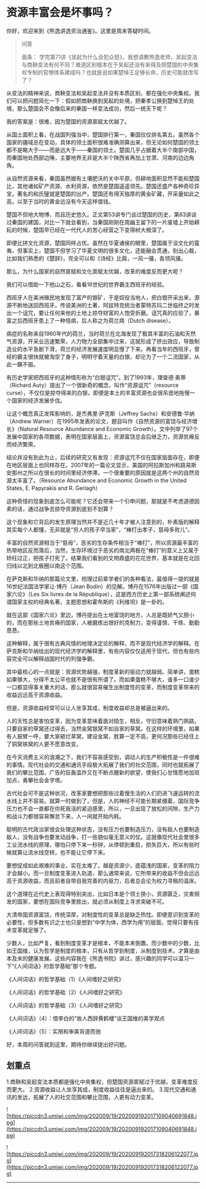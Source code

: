 # 资源丰富会是坏事吗？

你好，欢迎来到《熊逸讲透资治通鉴》。这里是周末答疑时间。

> 问答
> 
> 面条： 学完第71讲《吴起为什么会犯众怒》，我想请教熊逸老师，吴起变法与商鞅变法有何不同？难道区别根本在于吴起还没有来得及把楚国的中央集权专制的官僚体系建成吗？也就是说如果楚悼王足够长命，历史可能就改写了？

从变法的精神来说，商鞅变法和吴起变法并没有本质区别，都在强化中央集权。我们可以把问题简化一下：假如把商鞅换到吴起的处境，把秦孝公换到楚悼王的处境，那么楚国会不会像后来的秦国一样变法成功，然后一统天下呢？

我的答案是：很难，因为楚国的资源禀赋太优越了。

从国土面积上看，在战国列强当中，楚国排行第一，秦国仅仅排名第五。虽然各个国家的疆域总在变动，具体的领土面积很难准确测算出来，但无论如何楚国的领土都不是略大于——而是远大于——秦国的领土。楚国几乎占据着大半个南部中国，而秦国地处西部边陲，主要地界无非是大半个陕西省再加上甘肃、河南的边边角角。

从自然资源来看，秦国虽然据有土壤肥沃的关中平原，但耕地面积显然不能和楚国比，其他诸如矿产资源、水利资源，依然是楚国遥遥领先。楚国还盛产各种奇珍异宝，著名的和氏璧就是楚国的出产。楚国还有得天独厚的黄金矿藏，开采量如此之高，以至于当时的黄金远没有今天这样值钱。

楚国不但地大物博，而且历史悠久。正文第53讲专门谈过楚国的历史，第83讲谈过秦国的建国，对比一下就会看到，当秦国刚刚在周幽王留下的一片废墟上开始耕耘的时候，楚国早已经在一代代人的苦心经营之下变得树大根深了。

即便比拼文化资源，楚国同样占优。虽然在华夏诸侯的眼里，楚国属于没文化的蛮夷，但事实上，楚国不但学习了华夏文明的很多文化，还能融会贯通，别出心裁，比如我们熟悉的《楚辞》，完全可以和《诗经》比肩，一风一骚，各领风骚。

那么，为什么国家的自然禀赋和文化禀赋太优越，改革的难度反而更大呢？

我们可以借助一下他山之石，看看16世纪的世界霸主西班牙的经验。

西班牙人在美洲殖民地发现了富产的银矿，于是奴役当地人，把白银开采出来，源源不断地送回西班牙。传说美洲的土著，阿兹特克统治者蒙特苏玛二世临终之时发出一个诅咒，要让任何来他的土地上掠夺财富的人饱受折磨。诅咒真的应验了，暴富之后西班牙患上了一种怪病，后人称之为荷兰病（Dutch disease）。

病症的名称来自1960年代的荷兰，当时荷兰在北海发现了极其丰富的石油和天然气资源，开采业迅速繁荣，人力物力全部集中过来，这就形成了挤出效应，导致制造业的水平急剧下滑，荷兰的经济发展速度明显慢了下来。再看当年的西班牙，曾经的霸主很快就被淘空了身子，明明守着天量的白银，却沦为了一个二流国家，从此一蹶不振。

有历史学家把西班牙的这种情形称为“白银诅咒”。到了1993年，理查德·奥蒂（Richard Auty）提出了一个很新奇的概念，叫作“资源诅咒”（resource curse），不仅仅是掠夺得来的白银，即便是本土的丰富资源也会很吊诡地拖慢一个国家的经济发展步伐。

让这个概念真正发挥影响的，是杰弗里·萨克斯（Jeffrey Sachs）和安德鲁·华纳（Andrew Warner）在1995年发表的论文，题目叫作《自然资源的富饶与经济增长》（Natural Resource Abundance and Economic Growth）。文中列举了97个发展中国家的各项数据，表明在国家层面上，资源富饶总会后继乏力，资源贫瘠反而经济繁荣。

结论并没有到此为止，后续的研究又有发现：资源诅咒不仅在国家层面存在，即便在地区层面上也同样存在。2007年的一篇论文显示，美国的阿拉斯加州和路易斯安那州之所以在很长的时间里经济停滞，一个很重要的原因就是这两个州的自然资源太丰富了。（Resource Abundance and Economic Growth in the United States, E. Papyrakis and R. Gerlagh）

这种奇怪的现象到底怎么可能呢？它还会带来一个引申问题，那就是不考虑道德因素的话，通过战争去掠夺资源到底划不划算？

这个现象和它背后的发生原理当然并不是近几十年才被人注意到的，朴素版的解释其实每个人都懂，无非就是“穷人的孩子早当家”，“棒打出孝子，慈母多败儿”。

丰富的自然资源相当于“慈母”，恶劣的生存条件相当于“棒打”，所以资源最丰富的热带地区反而落后，当然，生存环境过于恶劣的南北两极在“棒打”的意义上又属于矫枉过正，把孩子打死了。结果我们看到的文明鼎盛的花花世界，基本就是在北回归线以北到北极圈以南这个范围。

在萨克斯和华纳的那篇论文里，梳理过前辈学者们的各种看法，最值得一提的就是16世纪法国法学家让·博丹（Jean Bodin）的见解。博丹在1576年出版过一部《国家六论》（Les Six livres de la République），这是西方历史上第一部系统阐述何谓国家主权的经典名著，主题思想和霍布斯的《利维坦》是一卦的。

就在这部《国家六论》里边，博丹提出在土地富饶的地方，人总是既娇气又胆小的，而在那些土地贫瘠的国家，人被磨炼出很好的克制力，变得谨慎、干练、勤勤恳恳。

这种解释，属于很有古典风情的地理决定论的解释，而不是现代经济学的解释。在萨克斯和华纳给出的现代经济学的解释里，有些内容仅仅适用于现代，但也有些内容完全可以解释战国时代的列强争霸。

其中最核心的一点就是：资源优势越强，制度革新的驱动力就越弱。简单讲，蛋糕如果够大，分得不太公平也就不是很有所谓了。而如果蛋糕不够大，谁多一口谁少一口都显得事关重大的话，那么就很容易催生出制度性的变革，而制度变革带来的收益远远高于资源收益。

但是，资源收益经常可以让人坐享其成，制度收益却总是被逼出来的。

人的天性总是害怕变革，因为变革意味着面对陌生，相反，守旧意味着熟门熟路。只要自家的草窝还过得去，当然金窝银窝不如自家的草窝。在这样的环境里，如果有人振臂一呼，要大家砸烂草窝，建设金窝，胜算一定不高，更何况那些已经住上了铜窝铁窝的人更不愿意改变。

在今天消费主义的浪潮之下，我们不容易感受到，调动人的生产积极性是一件很难的事情。现代社会的交通和通讯手段极大拓展了我们的社交范围，同时也就拓展了我们的攀比范围，广告的狂轰滥炸又在不断点醒新的欲望，使我们心甘情愿地加班加点，勇攀社会金字塔。

古代社会可不是这种状况，改革家要想把那些过着慢生活的人们扔进飞速运转的流水线上并不容易。就算一时做到了，但是，人的神经不可能长期紧绷着，国际竞争压力也不会一直都在你死我活的紧迫感里，所以，一旦出现了放松的间隙，生产力和战斗力都很容易懈怠下来，人一闲就开始内耗。

聪明的古代政治家很会处理这种状态，没有压力也要制造压力，没有敌人也要制造敌人，没有战争也要发动战争，打一些貌似毫无意义的仗。这就像现代社会里很多工业流水线的原理，哪怕只停下来一秒钟，从停顿到重启，损失巨大，所以有些时候就算让流水线空转，也不能让它停下来。

要想促成如此艰难的事业，实在太难了。越是资源少，底蕴浅的国家，变革的阻力才会越小。而一旦制度变革进入轨道，那么通常来说，它所带来的收益不但会远远高于资源收益，而且前者自带自我完善的内驱力，后者总会沦为权力寻租的温床。

这个道理在近代史上表现得特别突出，比如日本是个领土狭小，资源匮乏，灾害频发的国家，要想在国际竞争里胜出，就必须从制度上寻求突破不可。

大清帝国资源富饶，传统深厚，对制度性的变革总是缺乏热忱。即便意识到变革的必要性，但多数有识之士也只是想到“中学为体，西学为用”的层面，觉得只要有技术变革就足够了。

少数人，比如严复，看到制度变革才是根本，不能本末倒置。而少数中的少数，比如王国维，认为哲学是制度的根本，只有从哲学到制度，从制度到技术，才算是由本及末的健康发展。这些内容我在《熊逸书院》讲过，感兴趣的同学可以温习一下“《人间词话》的哲学基础”那个专题。

《人间词话》的哲学基础（1）《人间嗜好之研究》

《人间词话》的哲学基础（2）《人间嗜好之研究》

《人间词话》的哲学基础（3）《人间嗜好之研究》

《人间词话》（4）：借李白的“故人西辞黄鹤楼”谈王国维的美学观点

《人间词话》（5）：实用和审美背道而驰

好，本周的问答就到这里，期待你继续提出好问题。

## 划重点

1.商鞅和吴起变法本质都是强化中央集权，但楚国资源禀赋过于优越，变革难度反而更大。
2.资源收益让人坐享其成，制度收益往往是逼出来的。
3.现代交通和通讯的发达，拓展了人的社交范围和攀比范围，人更有动力变革。

![https://piccdn3.umiwi.com/img/202009/19/202009192017109040691848.jpg](https://piccdn3.umiwi.com/img/202009/19/202009192017109040691848.jpg)

![https://piccdn3.umiwi.com/img/202009/19/202009192017318206122077.jpg](https://piccdn3.umiwi.com/img/202009/19/202009192017318206122077.jpg)

---
